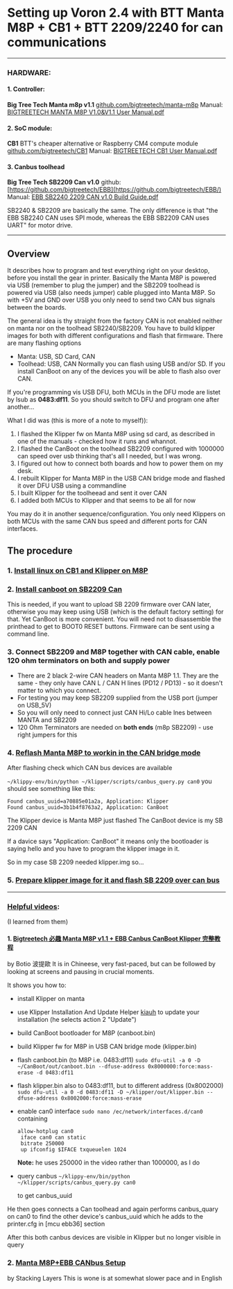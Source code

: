 # Setting up Voron 2.4 with BTT Manta M8P + CB1 + BTT 2209/2240 for can communications

---

### HARDWARE:

#### 1. Controller:

**Big Tree Tech Manta m8p v1.1**
[github.com/bigtreetech/manta-m8p](https://github.com/bigtreetech/manta-m8p)
Manual: [BIGTREETECH MANTA M8P V1.0&V1.1 User Manual.pdf](https://github.com/bigtreetech/Manta-M8P/blob/master/BIGTREETECH%20MANTA%20M8P%20V1.0%26V1.1%20User%20Manual.pdf)

#### 2. SoC module:

**CB1** BTT's cheaper alternative or Raspberry CM4 compute module
[github.com/bigtreetech/CB1](https://github.com/bigtreetech/CB1)
Manual: [BIGTREETECH CB1 User Manual.pdf](https://github.com/bigtreetech/CB1/blob/master/BIGTREETECH%20CB1%20User%20Manual.pdf)

#### 3. Canbus toolhead

**Big Tree Tech SB2209 Can v1.0**
github: [https://github.com/bigtreetech/EBB](https://github.com/bigtreetech/EBB/)
Manual: [EBB SB2240 2209 CAN v1.0 Build Guide.pdf](<https://github.com/bigtreetech/EBB/blob/master/EBB%20SB2209%20CAN%20(RP2040)/Build%20Guide/EBB%20SB2209%20CAN%20V1.0%EF%BC%88RP2040%EF%BC%89BUILD%20GUIDE.pdf>)

SB2240 & SB2209 are basically the same. The only difference is that "the EBB SB2240 CAN uses SPI mode, whereas the EBB SB2209 CAN uses UART" for motor drive.

---

## Overview

It describes how to program and test everything right on your desktop, before you install the gear in printer. Basically the Manta M8P is powered via USB (remember to plug the jumper) and the SB2209 toolhead is powered via USB (also needs jumper) cable plugged into Manta M8P.
So with +5V and GND over USB you only need to send two CAN bus signals between the boards.

The general idea is thy straight from the factory CAN is not enabled neither on manta nor on the toolhead SB2240/SB2209. You have to build klipper images for both with different configurations and flash that firmware.
There are many flashing options

- Manta: USB, SD Card, CAN
- Toolhead: USB, CAN
  Normally you can flash using USB and/or SD. If you install CanBoot on any of the devices you will be able to flash also over CAN.

If you're programming vis USB DFU, both MCUs in the DFU mode are listet by lsub as **0483:df11**. So you should switch to DFU and program one after another...

What I did was (this is more of a note to myself)):

1. I flashed the Klipper fw on Manta M8P using sd card, as described in one of the manuals - checked how it runs and whannot.
2. I flashed the CanBoot on the toolhead SB2209 configured with 1000000 can speed over usb thinking that's all I needed, but I was wrong.
3. I figured out how to connect both boards and how to power them on my desk.
4. I rebuilt Klipper for Manta M8P in the USB CAN bridge mode and flashed it over DFU USB using a commandline
5. I built Klipper for the toolheead and sent it over CAN
6. I added both MCUs to Klipper and that seems to be all for now

You may do it in another sequence/configuration.
You only need Klippers on both MCUs with the same CAN bus speed and different ports for CAN interfaces.

## The procedure

### 1. [Install linux on CB1 and Klipper on M8P ](doc/installKlipper.md)

### 2. [Install canboot on SB2209 Can](doc/installCanboot.md)

This is needed, if you want to upload SB 2209 firmware over CAN later, otherwise you may keep using USB (which is the default factory setting) for that. Yet CanBoot is more convenient. You will need not to disassemble the printhead to get to BOOT0 RESET buttons. Firmware can be sent using a command line.

### 3. Connect SB2209 and M8P together with CAN cable, enable 120 ohm terminators on both and supply power

- There are 2 black 2-wire CAN headers on Manta M8P 1.1. They are the same - they only have CAN L / CAN H lines (PD12 / PD13) - so it doesn't matter to which you connect.
- For testing you may keep SB2209 supplied from the USB port (jumper on USB_5V)
- So you will only need to connect just CAN Hi/Lo cable lnes between MANTA and SB2209
- 120 Ohm Terminators are needed on **both ends** (m8p SB2209) - use right jumpers for this

### 4. [Reflash Manta M8P to workin in the CAN bridge mode](doc/m8pcanBridge.md)

After flashing check which CAN bus devices are available

`~/klippy-env/bin/python ~/klipper/scripts/canbus_query.py can0`
you should see something like this:

```
Found canbus_uuid=a70885e01a2a, Application: Klipper
Found canbus_uuid=3b1b4f8763a2, Application: CanBoot
```

The Klipper device is Manta M8P just flashed
The CanBoot device is my SB 2209 CAN

If a davice says "Application: CanBoot" it means only the bootloader is saying hello and you have to program the klipper image in it.

So in my case SB 2209 needed klipper.img
so...

### 5. [Prepare klipper image for it and flash SB 2209 over can bus](doc/sb2209can.md)

---

### <u>Helpful videos</u>:

(I learned from them)

#### 1. [Bigtreetech 必趣 Manta M8P v1.1 + EBB Canbus CanBoot Klipper 完整教程](https://www.youtube.com/watch?v=ekbxtDS_8cM&t=327s)

by Botio 波提歐
It is in Chineese, very fast-paced, but can be followed by looking at screens and pausing in crucial moments.

It shows you how to:

- install Klipper on manta
- use Klipper Installation And Update Helper [kiauh](https://github.com/th33xitus/kiauh) to update your installation (he selects action 2 "Update")
- build CanBoot bootloader for M8P (canboot.bin)
- build Klipper fw for M8P in USB CAN bridge mode (klipper.bin)
- flash canboot.bin (to M8P i.e. 0483:df11)
  `sudo dfu-util -a 0 -D ~/CanBoot/out/canboot.bin --dfuse-address 0x8000000:force:mass-erase -d 0483:df11`

- flash klipper.bin also to 0483:df11, but to different address (0x8002000)
  `sudo dfu-util -a 0 -d 0483:df11 -D ~/klipper/out/klipper.bin --dfuse-address 0x8002000:force:mass-erase`

- enable can0 interface
  `sudo nano /ec/network/interfaces.d/can0`
  containing

  ```
  allow-hotplug can0
   iface can0 can static
   bitrate 250000
   up ifconfig $IFACE txqueuelen 1024
  ```

  **Note:** he uses 250000 in the video rather than 1000000, as I do

- query canbus
  `~/klippy-env/bin/python ~/klipper/scripts/canbus_query.py can0`

  to get canbus_uuid

He then goes connects a Can toolhead
and again performs canbus_quary on can0 to find the other device's canbus_uuid
which he adds to the printer.cfg in [mcu ebb36] section

After this both canbus devices are visible in Klipper but no longer visible in query

### 2. [Manta M8P+EBB CANbus Setup](https://www.youtube.com/watch?v=EA-oBfenxAE)

by Stacking Layers
This is wone is at somewhat slower pace and in English
